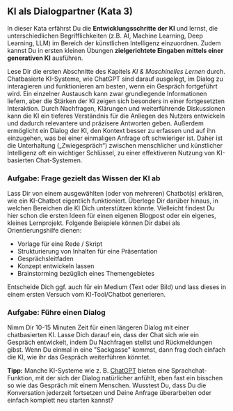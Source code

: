 ## KI als Dialogpartner (Kata 3)

In dieser Kata erfährst Du die **Entwicklungsschritte der KI** und lernst, die unterschiedlichen Begrifflichkeiten (z.B. AI, Machine Learning, Deep Learning, LLM) im Bereich der künstlichen Intelligenz einzuordnen. Zudem kannst Du in ersten kleinen Übungen **zielgerichtete Eingaben mittels einer generativen KI** ausführen.

Lese Dir die ersten Abschnitte des Kapitels *KI & Maschinelles Lernen* durch. Chatbasierte KI-Systeme, wie ChatGPT sind darauf ausgelegt, im Dialog zu interagieren und funktionieren am besten, wenn ein Gespräch fortgeführt wird. Ein einzelner Austausch kann zwar grundlegende Informationen liefern, aber die Stärken der KI zeigen sich besonders in einer fortgesetzten Interaktion. Durch Nachfragen, Klärungen und weiterführende Diskussionen kann die KI ein tieferes Verständnis für die Anliegen des Nutzers entwickeln und dadurch relevantere und präzisere Antworten geben. Außerdem ermöglicht ein Dialog der KI, den Kontext besser zu erfassen und auf ihn einzugehen, was bei einer einmaligen Anfrage oft schwieriger ist. Daher ist die Unterhaltung („Zwiegespräch“) zwischen menschlicher und künstlicher Intelligenz oft ein wichtiger Schlüssel, zu einer effektiveren Nutzung von KI-basierten Chat-Systemen.

### Aufgabe: Frage gezielt das Wissen der KI ab
Lass Dir von einem ausgewählten (oder von mehreren) Chatbot(s) erklären, wie ein KI-Chatbot eigentlich funktioniert. 
Überlege Dir darüber hinaus, in welchen Bereichen die KI Dich unterstützen könnte. Vielleicht findest Du hier schon die ersten Ideen für einen eigenen Blogpost oder ein eigenes, kleines Lernprojekt. Folgende Beispiele können Dir dabei als Orientierungshilfe dienen:

  - Vorlage für eine Rede / Skript
  - Strukturierung von Inhalten für eine Präsentation
  - Gesprächsleitfaden
  - Konzept entwickeln lassen
  - Brainstorming bezüglich eines Themengebietes

Entscheide Dich ggf. auch für ein Medium (Text oder Bild) und lass dieses in einem ersten Versuch vom KI-Tool/Chatbot generieren.

### Aufgabe: Führe einen Dialog
Nimm Dir 10-15 Minuten Zeit für einen längeren Dialog mit einer chatbasierten KI. Lasse Dich darauf ein, dass der Chat sich wie ein Gespräch entwickelt, indem Du Nachfragen stellst und Rückmeldungen gibst. Wenn Du einmal in eine "Sackgasse" kommst, dann frag doch einfach die KI, wie ihr das Gespräch weiterführen könntet.

**Tipp:** Manche KI-Systeme wie z. B. [ChatGPT](https://chat.openai.com) bieten eine Sprachchat-Funktion, mit der sich der Dialog natürlicher anfühlt, eben fast ein bisschen so wie das Gespräch mit einem Menschen. Wusstest Du, dass Du die Konversation jederzeit fortsetzen und Deine Anfrage überarbeiten oder einfach komplett neu starten kannst?
